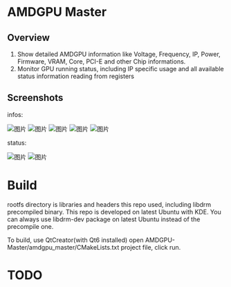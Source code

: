 # AMDGPU Master
## Overview
1. Show detailed AMDGPU information like Voltage, Frequency, IP, Power, Firmware, VRAM, Core, PCI-E and other Chip informations.
2. Monitor GPU running status, including IP specific usage and all available status information reading from registers

## Screenshots 
infos:

![图片](https://github.com/brolerliew/AMDGPU-Master/assets/2776196/9af937aa-3d0d-4b05-a693-2d34250de56a)
![图片](https://github.com/brolerliew/AMDGPU-Master/assets/2776196/b5c13582-3c80-47e0-b2b1-c150d3eda43e)
![图片](https://github.com/brolerliew/AMDGPU-Master/assets/2776196/0c5b12be-9cd2-4443-b5f3-dd3f6e9ca6fb)
![图片](https://github.com/brolerliew/AMDGPU-Master/assets/2776196/be1a1c1c-b8d8-4969-855b-b9b0c2bf6263)
![图片](https://github.com/brolerliew/AMDGPU-Master/assets/2776196/c3681dfc-73bb-4e61-9f41-a0d8cdcb6d8c)

status:

![图片](https://github.com/brolerliew/AMDGPU-Master/assets/2776196/94f4ccf4-ec91-4757-998a-a968bce5bab4)
![图片](https://github.com/brolerliew/AMDGPU-Master/assets/2776196/fa265a6a-52ba-42bf-90b4-76169fd37b26)


# Build
rootfs directory is libraries and headers this repo used, including libdrm precompiled binary. This repo is developed on latest Ubuntu with KDE. You can always use libdrm-dev package on latest Ubuntu instead of the precompile one.

To build, use QtCreator(with Qt6 installed) open AMDGPU-Master/amdgpu_master/CMakeLists.txt project file, click run.

# TODO
